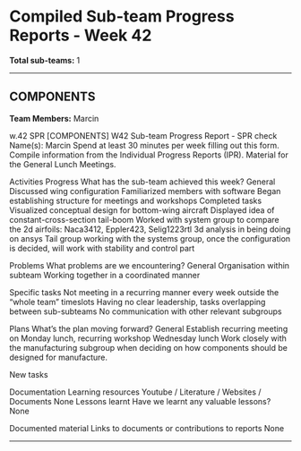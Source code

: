 # Compiled Sub-team Progress Reports - Week 42

**Total sub-teams:** 1

---

## COMPONENTS

**Team Members:** Marcin

w.42
SPR [COMPONENTS] W42
Sub-team Progress Report - SPR check
Name(s): Marcin
Spend at least 30 minutes per week filling out this form.
Compile information from the Individual Progress Reports (IPR).
Material for the General Lunch Meetings.

Activities
Progress
What has the sub-team achieved this week?
General
Discussed wing configuration
Familiarized members with software
Began establishing structure for meetings and workshops
Completed tasks
Visualized conceptual design for bottom-wing aircraft
Displayed idea of constant-cross-section tail-boom
Worked with system group to compare the 2d airfoils: Naca3412, Eppler423, Selig1223rtl
⁠3d analysis in being doing on ansys
Tail group working with the systems group, once the configuration is decided, will work with stability and control part


Problems
What problems are we encountering?
General
Organisation within subteam
Working together in a coordinated manner

Specific tasks
Not meeting in a recurring manner every week outside the “whole team” timeslots
Having no clear leadership, tasks overlapping between sub-subteams
No communication with other relevant subgroups

Plans
What’s the plan moving forward?
General 
Establish recurring meeting on Monday lunch, recurring workshop Wednesday lunch
Work closely with the manufacturing subgroup when deciding on how components should be designed for manufacture.

New tasks


Documentation
Learning resources
Youtube / Literature / Websites / Documents
None
Lessons learnt
Have we learnt any valuable lessons?
None

Documented material
Links to documents or contributions to reports
None

---

